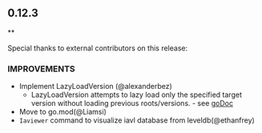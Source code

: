 ## 0.12.3

\*\*

Special thanks to external contributors on this release:

### IMPROVEMENTS

- Implement LazyLoadVersion (@alexanderbez)
  - LazyLoadVersion attempts to lazy load only the specified target version
    without loading previous roots/versions. - see [goDoc](https://godoc.org/github.com/tendermint/iavl#MutableTree.LazyLoadVersion)
- Move to go.mod(@Liamsi)
- `Iaviewer` command to visualize iavl database from leveldb(@ethanfrey)
